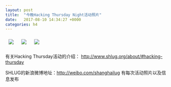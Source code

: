 ```yaml
---
layout: post
title:  "今晚Hacking Thursday Night活动照片"
date:   2017-08-10 14:34:27 +0000
categories: h4
---
```


[<img style='margin:10px;' src='/res2017/h810.h4/h810_1947_0800+08.1920p.jpg'>](/res2017/h810.h4/h810_1947_0800+08.JPG)
[<img style='margin:10px;' src='/res2017/h810.h4/h810_2013_2700+08.1920p.jpg'>](/res2017/h810.h4/h810_2013_2700+08.JPG)
[<img style='margin:10px;' src='/res2017/h810.h4/h810_2106_2000+08.1920p.jpg'>](/res2017/h810.h4/h810_2106_2000+08.JPG)

有关Hacking Thursday活动的介绍：
http://www.shlug.org/about/#hacking-thursday

SHLUG的新浪微博地址：http://weibo.com/shanghailug 有每次活动照片以及信息发布


